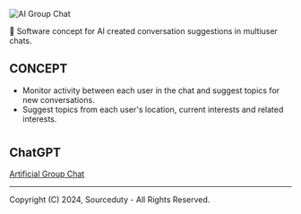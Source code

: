 ![AI Group Chat](https://github.com/sourceduty/AI_Group-Chat-Adviser/assets/123030236/53267ca3-053c-4d55-99c5-936e9e68a7f7)

🤖 Software concept for AI created conversation suggestions in multiuser chats.

## CONCEPT

- Monitor activity between each user in the chat and suggest topics for new conversations.
- Suggest topics from each user's location, current interests and related interests.

#
## ChatGPT

[Artificial Group Chat](https://chat.openai.com/g/g-r7eMW75w4-artificial-group-chat)

***
Copyright (C) 2024, Sourceduty - All Rights Reserved.
